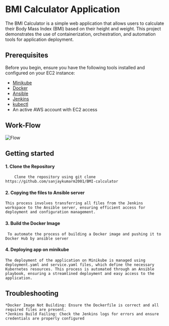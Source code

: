 
# BMI Calculator Application 

The BMI Calculator is a simple web application that allows users to calculate their Body Mass Index (BMI) based on their height and weight. This project demonstrates the use of containerization, orchestration, and automation tools for application deployment.

## Prerequisites
Before you begin, ensure you have the following tools installed and configured on your EC2 instance:

- [Minikube](https://minikube.sigs.k8s.io/docs/start/)
- [Docker](https://docs.docker.com/get-docker/)
- [Ansible](https://www.ansible.com/)
- [Jenkins](https://www.jenkins.io/doc/book/installing/)
- [kubectl](https://kubernetes.io/docs/tasks/tools/install-kubectl/)
- An active AWS account with EC2 access

##  Work-Flow
![Flow](https://github.com/user-attachments/assets/0cd13ab7-c571-4eba-85d6-497c8fbbe314)


##  Getting started

#### 1. Clone the Repository

        Clone the repository using git clone https://github.com/sanjaykumarm2001/BMI-calculator

#### 2. Copying the files to Ansible server 

    This process involves transferring all files from the Jenkins workspace to the Ansible server, ensuring efficient access for deployment and configuration management.

#### 3. Build the Docker Image
     To automate the process of building a Docker image and pushing it to Docker Hub by ansible server  

#### 4. Deploying app on minikube
    The deployment of the application on Minikube is managed using deployment.yaml and service.yaml files, which define the necessary Kubernetes resources. This process is automated through an Ansible playbook, ensuring a streamlined deployment and easy access to the application.

## Troubleshooting
    *Docker Image Not Building: Ensure the Dockerfile is correct and all required files are present.
    *Jenkins Build Failing: Check the Jenkins logs for errors and ensure credentials are properly configured



     

